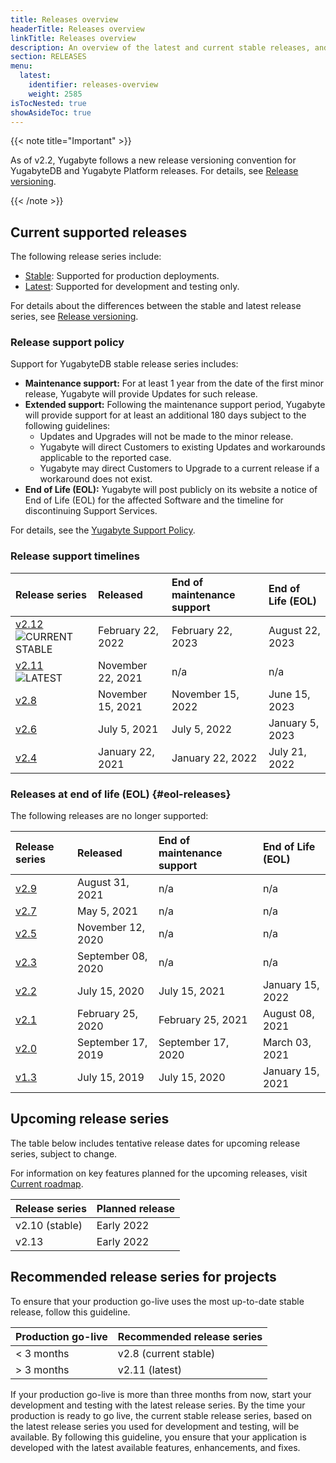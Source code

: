 ```yaml
---
title: Releases overview
headerTitle: Releases overview
linkTitle: Releases overview
description: An overview of the latest and current stable releases, and upcoming releases.
section: RELEASES
menu:
  latest:
    identifier: releases-overview
    weight: 2585
isTocNested: true
showAsideToc: true
---
```


{{< note title="Important" >}}

As of v2.2, Yugabyte follows a new release versioning convention for YugabyteDB and Yugabyte Platform releases. For details, see [Release versioning](../versioning).

{{< /note >}}

## Current supported releases

The following release series include:

- [Stable](../versioning/#stable-releases): Supported for production deployments.
- [Latest](../versioning/#latest-releases): Supported for development and testing only.

For details about the differences between the stable and latest release series, see [Release versioning](../versioning).

### Release support policy

Support for YugabyteDB stable release series includes:

- **Maintenance support:** For at least 1 year from the date of the first minor release, Yugabyte will provide Updates for such release.
- **Extended support:** Following the maintenance support period, Yugabyte will provide support for at least an additional 180 days subject to the following guidelines:
  - Updates and Upgrades will not be made to the minor release.
  - Yugabyte will direct Customers to existing Updates and workarounds applicable to the reported case.
  - Yugabyte may direct Customers to Upgrade to a current release if a workaround does not exist.
- **End of Life (EOL):** Yugabyte will post publicly on its website a notice of End of Life (EOL) for the affected Software and the timeline for discontinuing Support Services.

For details, see the [Yugabyte Support Policy](https://www.yugabyte.com/support-policy/).

### Release support timelines

| Release series | Released | End of maintenance support | End of Life (EOL) |
| :------------- | :------- | :------------------------- | :---------------- |
| [v2.12](../whats-new/stable-release) ![CURRENT STABLE](/images/releases/current-stable.png) | February 22, 2022 | February 22, 2023 | August 22, 2023 |
| [v2.11](../whats-new/latest-release) ![LATEST](/images/releases/latest.png) | November 22, 2021 | n/a | n/a |
| [v2.8](../whats-new/stable-release) | November 15, 2021 | November 15, 2022 | June 15, 2023 |
| [v2.6](../earlier-releases/v2.6) | July 5, 2021 | July 5, 2022 | January 5, 2023 |
| [v2.4](../earlier-releases/v2.4) | January 22, 2021 | January 22, 2022 | July 21, 2022 |

### Releases at end of life (EOL) {#eol-releases}

The following releases are no longer supported:

| Release series | Released | End of maintenance support | End of Life (EOL) |
| :------------- | :------- | :------------------------- | :---------------- |
| [v2.9](../earlier-releases/v2.9) | August 31, 2021 | n/a | n/a |
| [v2.7](../earlier-releases/v2.7) | May 5, 2021 | n/a | n/a |
| [v2.5](../earlier-releases/v2.5) | November 12, 2020 | n/a | n/a |
| [v2.3](../earlier-releases/v2.3.0) | September 08, 2020 | n/a | n/a |
| [v2.2](../earlier-releases/v2.2.0) | July 15, 2020 | July 15, 2021 | January 15, 2022 |
| [v2.1](../earlier-releases/v2.1.0) | February 25, 2020 | February 25, 2021 | August 08, 2021 |
| [v2.0](../earlier-releases/v2.0.0) | September 17, 2019 | September 17, 2020 | March 03, 2021 |
| [v1.3](../earlier-releases/v1.3.0) | July 15, 2019 | July 15, 2020 | January 15, 2021 |

## Upcoming release series

The table below includes tentative release dates for upcoming release series, subject to change.

For information on key features planned for the upcoming releases, visit [Current roadmap](https://github.com/yugabyte/yugabyte-db#current-roadmap).

| Release series | Planned release |
| :------------- | :-------------- |
| v2.10 (stable) | Early 2022 |
| v2.13 | Early 2022 |

## Recommended release series for projects

To ensure that your production go-live uses the most up-to-date stable release, follow this guideline.

| Production go-live | Recommended release series |
| :----------------- | :------------------------- |
| < 3 months         | v2.8 (current stable)      |
| > 3 months         | v2.11 (latest)             |

If your production go-live is more than three months from now, start your development and testing with the latest release series. By the time your production is ready to go live, the current stable release series, based on the latest release series you used for development and testing, will be available. By following this guideline, you ensure that your application is developed with the latest available features, enhancements, and fixes.
